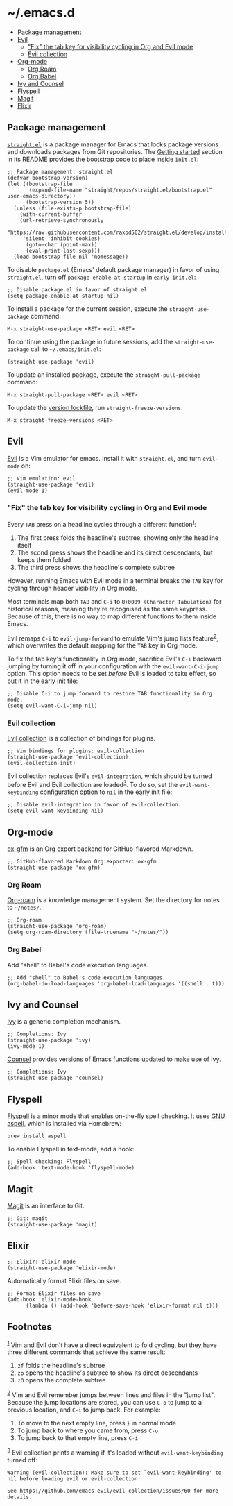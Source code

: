 
# ~/.emacs.d

- [Package management](#package-management)
- [Evil](#evil)
  - ["Fix" the tab key for visibility cycling in Org and Evil mode](#evil-org-tab)
  - [Evil collection](#evil-collection)
- [Org-mode](#org-mode)
  - [Org Roam](#org-roam)
  - [Org Babel](#org-babel)
- [Ivy and Counsel](#ivy-and-counsel)
- [Flyspell](#flyspell)
- [Magit](#magit)
- [Elixir](#elixir)



<a id="package-management"></a>

## Package management

[`straight.el`](https://github.com/raxod502/straight.el) is a package manager for Emacs that locks package versions and downloads packages from Git repositories. The [Getting started](https://github.com/raxod502/straight.el#getting-started) section in its README provides the bootstrap code to place inside `init.el`:

```emacs-lisp
;; Package management: straight.el
(defvar bootstrap-version)
(let ((bootstrap-file
       (expand-file-name "straight/repos/straight.el/bootstrap.el" user-emacs-directory))
      (bootstrap-version 5))
  (unless (file-exists-p bootstrap-file)
    (with-current-buffer
	(url-retrieve-synchronously
	 "https://raw.githubusercontent.com/raxod502/straight.el/develop/install.el"
	 'silent 'inhibit-cookies)
      (goto-char (point-max))
      (eval-print-last-sexp)))
  (load bootstrap-file nil 'nomessage))
```

To disable `package.el` (Emacs' default package manager) in favor of using `straight.el`, turn off `package-enable-at-startup` in `early-init.el`:

```emacs-lisp
;; Disable package.el in favor of straight.el
(setq package-enable-at-startup nil)
```

To install a package for the current session, execute the `straight-use-package` command:

    M-x straight-use-package <RET> evil <RET>

To continue using the package in future sessions, add the `straight-use-package` call to `~/.emacs/init.el`:

```emacs-lisp
(straight-use-package 'evil)
```

To update an installed package, execute the `straight-pull-package` command:

    M-x straight-pull-package <RET> evil <RET>

To update the [version lockfile](straight/versions/default.el), run `straight-freeze-versions`:

    M-x straight-freeze-versions <RET>


<a id="evil"></a>

## Evil

[Evil](https://github.com/emacs-evil/evil) is a Vim emulator for emacs. Install it with `straight.el`, and turn `evil-mode` on:

```emacs-lisp
;; Vim emulation: evil
(straight-use-package 'evil)
(evil-mode 1)
```


<a id="evil-org-tab"></a>

### "Fix" the tab key for visibility cycling in Org and Evil mode

Every `TAB` press on a headline cycles through a different function<sup><a id="fnr.1" class="footref" href="#fn.1" role="doc-backlink">1</a></sup>:

1.  The first press folds the headline's subtree, showing only the headline itself
2.  The scond press shows the headline and its direct descendants, but keeps them folded
3.  The third press shows the headline's complete subtree

However, running Emacs with Evil mode in a terminal breaks the `TAB` key for cycling through header visibility in Org mode.

Most terminals map both `TAB` and `C-i` to `U+0009 (Character Tabulation)` for historical reasons, meaning they're recognised as the same keypress. Because of this, there is no way to map different functions to them inside Emacs.

Evil remaps `C-i` to `evil-jump-forward` to emulate Vim's jump lists feature<sup><a id="fnr.2" class="footref" href="#fn.2" role="doc-backlink">2</a></sup>, which overwrites the default mapping for the `TAB` key in Org mode.

To fix the tab key's functionality in Org mode, sacrifice Evil's `C-i` backward jumping by turning it off in your configuration with the `evil-want-C-i-jump` option. This option needs to be set *before* Evil is loaded to take effect, so put it in the early init file:

```emacs-lisp
;; Disable C-i to jump forward to restore TAB functionality in Org mode.
(setq evil-want-C-i-jump nil)
```


<a id="evil-collection"></a>

### Evil collection

[Evil collection](https://github.com/emacs-evil/evil-collection) is a collection of bindings for plugins.

```emacs-lisp
;; Vim bindings for plugins: evil-collection
(straight-use-package 'evil-collection)
(evil-collection-init)
```

Evil collection replaces Evil's `evil-integration`, which should be turned before Evil and Evil collection are loaded<sup><a id="fnr.3" class="footref" href="#fn.3" role="doc-backlink">3</a></sup>. To do so, set the `evil-want-keybinding` configuration option to `nil` in the early init file:

```emacs-lisp
;; Disable evil-integration in favor of evil-collection.
(setq evil-want-keybinding nil)
```


<a id="org-mode"></a>

## Org-mode

[ox-gfm](https://github.com/larstvei/ox-gfm) is an Org export backend for GitHub-flavored Markdown.

```emacs-lisp
;; GitHub-flavored Markdown Org exporter: ox-gfm
(straight-use-package 'ox-gfm)
```


<a id="org-roam"></a>

### Org Roam

[Org-roam](https://github.com/org-roam/org-roam) is a knowledge management system. Set the directory for notes to `~/notes/`.

```emacs-lisp
;; Org-roam
(straight-use-package 'org-roam)
(setq org-roam-directory (file-truename "~/notes/"))
```


<a id="org-babel"></a>

### Org Babel

Add "shell" to Babel's code execution languages.

```emacs-lisp
;; Add "shell" to Babel's code execution languages.
(org-babel-do-load-languages 'org-babel-load-languages '((shell . t)))
```


<a id="ivy-and-counsel"></a>

## Ivy and Counsel

[Ivy](https://github.com/abo-abo/swiper) is a generic completion mechanism.

```emacs-lisp
;; Completions: Ivy
(straight-use-package 'ivy)
(ivy-mode 1)
```

[Counsel](https://github.com/abo-abo/swiper) provides versions of Emacs functions updated to make use of Ivy.

```emacs-lisp
;; Completions: Ivy
(straight-use-package 'counsel)
```


<a id="flyspell"></a>

## Flyspell

[Flyspell](https://www.emacswiki.org/emacs/FlySpell) is a minor mode that enables on-the-fly spell checking. It uses [GNU aspell](http://aspell.net), which is installed via Homebrew:

```shell
brew install aspell
```

To enable Flyspell in text-mode, add a hook:

```emacs-lisp
;; Spell checking: Flyspell
(add-hook 'text-mode-hook 'flyspell-mode)
```


<a id="magit"></a>

## Magit

[Magit](https://magit.vc) is an interface to Git.

```emacs-lisp
;; Git: magit
(straight-use-package 'magit)
```


<a id="elixir"></a>

## Elixir

```emacs-lisp
;; Elixir: elixir-mode
(straight-use-package 'elixir-mode)
```

Automatically format Elixir files on save.

```emacs-lisp
;; Format Elixir files on save
(add-hook 'elixir-mode-hook
	  (lambda () (add-hook 'before-save-hook 'elixir-format nil t)))
```

## Footnotes

<sup><a id="fn.1" class="footnum" href="#fnr.1">1</a></sup> Vim and Evil don't have a direct equivalent to fold cycling, but they have three different commands that achieve the same result:

1.  `zf` folds the headline's subtree
2.  `zo` opens the headline's subtree to show its direct descendants
3.  `zO` opens the complete subtree

<sup><a id="fn.2" class="footnum" href="#fnr.2">2</a></sup> Vim and Evil remember jumps between lines and files in the "jump list". Because the jump locations are stored, you can use `C-o` to jump to a previous location, and `C-i` to jump back. For example:

1.  To move to the next empty line, press `}` in normal mode
2.  To jump back to where you came from, press `C-o`
3.  To jump back to that empty line, press `C-i`

<sup><a id="fn.3" class="footnum" href="#fnr.3">3</a></sup> Evil collection prints a warning if it's loaded without `evil-want-keybinding` turned off:

    Warning (evil-collection): Make sure to set `evil-want-keybinding' to nil before loading evil or evil-collection.
    
    See https://github.com/emacs-evil/evil-collection/issues/60 for more details.